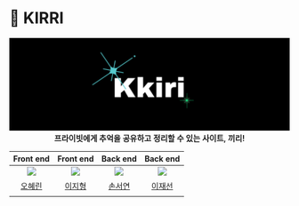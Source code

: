 # 🌠 KIRRI

<div align="center">
<img src="./img/selectlogo.png" style="padding-right: 20px"/>
<div style="font-weight: 600">프라이빗에게 추억을 공유하고 정리할 수 있는 사이트, 끼리!</div>
</div>


<div align="center">
  
|Front end|Front end|Back end|Back end|
| :-: | :-: | :-: | :-: |
| <img src="https://github.com/space-401/FrontEnd/assets/125418818/472b166f-4dfb-47a5-a6fd-f3af9a6b2ab3" width="150"> |<img src="https://github.com/space-401/FrontEnd/assets/125418818/b3976ed7-91b1-4ab1-a367-63f271e22ddf" width="150"> |<img src="https://github.com/space-401/FrontEnd/assets/125418818/ed46b55e-172d-4d10-827e-6dd67ad7d762" width="150"> |<img src="https://github.com/space-401/FrontEnd/assets/125418818/3682d5b9-4a43-4618-b0be-f47e77306822" width="150">||
| [오혜린](https://github.com/ooherin)|[이지형](https://github.com/Jihyeong00)|[손서연](https://github.com/seoyeonson)|[이재선](https://github.com/jason-lee-webdev)|
||||

</div>
